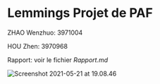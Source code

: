 # Lemmings Projet de PAF

ZHAO Wenzhuo: 3971004

HOU Zhen: 3970968

Rapport: voir le fichier *Rapport.md*

![Screenshot 2021-05-21 at 19.08.46](https://dev.azure.com/zslyvain/9285f0e6-8055-4a5c-aec3-50d9555ac078/_apis/git/repositories/4eb461c6-bb1f-489f-978b-686e8c32decf/items?path=%2F1639343943832_7685.png&versionDescriptor%5BversionOptions%5D=0&versionDescriptor%5BversionType%5D=0&versionDescriptor%5Bversion%5D=master&resolveLfs=true&%24format=octetStream&api-version=5.0)
